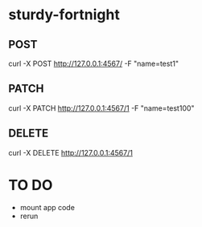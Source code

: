 # sturdy-fortnight

## POST
curl -X POST http://127.0.0.1:4567/ -F "name=test1"

## PATCH
curl -X PATCH http://127.0.0.1:4567/1  -F "name=test100"

## DELETE
curl -X DELETE http://127.0.0.1:4567/1

# TO DO
- mount app code
- rerun
